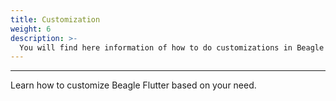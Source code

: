 ```yaml
---
title: Customization
weight: 6
description: >-
  You will find here information of how to do customizations in Beagle Flutter.
---
```


---

Learn how to customize Beagle Flutter based on your need.
